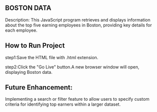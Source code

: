 ## BOSTON DATA
Description:
This JavaScript program retrieves and displays information about the top five earning employees in Boston, providing key details for each employee.

## How to Run Project
step1:Save the HTML file with .html extension.

step2:Click the "Go Live" button.A new browser window will open, displaying Boston data.

## Future Enhancement:
Implementing a search or filter feature to allow users to specify custom criteria for identifying top earners within a larger dataset.
